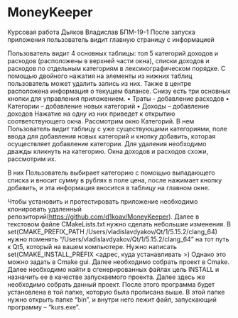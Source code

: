 # MoneyKeeper
Курсовая работа Дьяков Владислав БПМ-19-1
После запуска приложения пользователь видит главную страницу с информацией
 
Пользователь видит 4 основных таблицы: топ 5 категорий доходов и расходов (расположены в верхней части окна), списки доходов и расходов по отдельным категориям в лексикографическом порядке.
С помощью двойного нажатия на элементы из нижних таблиц пользователь может удалить запись из них.
Также в центре расположена информация о текущем балансе.
Снизу есть три основных кнопки для управления приложением.
•	Траты - добавление расходов
•	Категории – добавление новых категорий
•	Доходы – добавление доходов
Нажатие на одну из них приведет к открытию соответствующего окна.
Рассмотрим окно Категорий.
В нем Пользователь видит таблицу с уже существующими категориями, поле ввода для добавления новых категорий и кнопку добавить, которая осуществляет добавление категории. Для удаления необходимо дважды кликнуть на категорию.
Окна доходов и расходов схожи, рассмотрим их.

В них Пользователь выбирает категорию с помощью выпадающего списка и вносит сумму в рублях в поле цена, после нажимает кнопку добавить, и эта информация вносится в таблицу на главном окне.


Чтобы установить и протестировать приложение необходимо клонировать удаленный репозиторий(https://github.com/d1koav/MoneyKeeper). 
Далее в текстовом файле CMakeLists.txt нужно сделать небольшие изменения. 
В set(CMAKE_PREFIX_PATH /Users/vladislavdyakov/Qt/1/5.15.2/clang_64) нужно поменять “/Users/vladislavdyakov/Qt/1/5.15.2/clang_64” на тот путь к Qt5, который на вашем компьютере. 
Нужно написать set(CMAKE_INSTALL_PREFIX <адрес, куда устанавливать >) 
Однако это можно задать в Cmake gui.
Далее необходимо собрать проект в Cmake.
Далее необходимо найти в сгенерированных файлах цель INSTALL и назначить ее в качестве запускаемого проекта.
Далее здесь же необходимо собрать данный проект.
После этого программа будет установлена в той папке, которую была прописана выше. В этой папке нужно открыть папке “bin”, и внутри него лежит файл, запускающий программу – “kurs.exe”.
